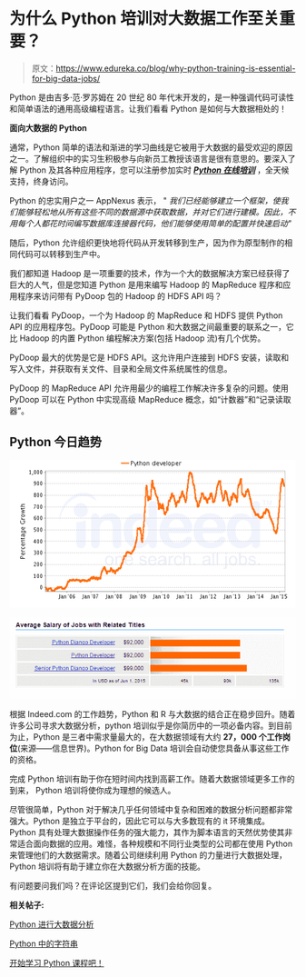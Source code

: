 # 为什么 Python 培训对大数据工作至关重要？

> 原文：<https://www.edureka.co/blog/why-python-training-is-essential-for-big-data-jobs/>

Python 是由吉多·范·罗苏姆在 20 世纪 80 年代末开发的，是一种强调代码可读性和简单语法的通用高级编程语言。让我们看看 Python 是如何与大数据相处的！

**面向大数据的 Python**

通常，Python 简单的语法和渐进的学习曲线是它被用于大数据的最受欢迎的原因之一。了解组织中的实习生积极参与向新员工教授该语言是很有意思的。要深入了解 Python 及其各种应用程序，您可以注册参加实时 ***[Python 在线培训](https://www.edureka.co/python)*** ，全天候支持，终身访问。

Python 的忠实用户之一 AppNexus 表示， " *我们已经能够建立一个框架，使我们能够轻松地从所有这些不同的数据源中获取数据，并对它们进行建模。因此，不用每个人都花时间编写数据库连接器代码，他们能够使用简单的配置并快速启动"*

随后，Python 允许组织更快地将代码从开发转移到生产，因为作为原型制作的相同代码可以转移到生产中。

我们都知道 Hadoop 是一项重要的技术，作为一个大的数据解决方案已经获得了巨大的人气，但是您知道 Python 是用来编写 Hadoop 的 MapReduce 程序和应用程序来访问带有 PyDoop 包的 Hadoop 的 HDFS API 吗？

让我们看看 PyDoop，一个为 Hadoop 的 MapReduce 和 HDFS 提供 Python API 的应用程序包。PyDoop 可能是 Python 和大数据之间最重要的联系之一，它比 Hadoop 的内置 Python 编程解决方案(包括 Hadoop 流)有几个优势。

PyDoop 最大的优势是它是 HDFS API。这允许用户连接到 HDFS 安装，读取和写入文件，并获取有关文件、目录和全局文件系统属性的信息。

PyDoop 的 MapReduce API 允许用最少的编程工作解决许多复杂的问题。使用 PyDoop 可以在 Python 中实现高级 MapReduce 概念，如“计数器”和“记录读取器”。

## **Python 今日趋势**

[![Why Python Training is Essential for Big Data Jobs?](img/ba5c3a064acfc6d45e6487ad8be3ab21.png "Why Python Training is Essential for Big Data Jobs?")](https://www.edureka.co/blog/wp-content/uploads/2014/09/python-developer.png)

[![Why Python Training is Essential for Big Data Jobs?](img/df56c07baa6761f03db9b3cc6019310d.png "Why Python Training is Essential for Big Data Jobs?")](https://www.edureka.co/blog/wp-content/uploads/2014/09/python-developer2.png)

根据 Indeed.com 的工作趋势，Python 和 R 与大数据的结合正在稳步回升。随着许多公司寻求大数据分析，python 培训似乎是你简历中的一项必备内容。到目前为止，Python 是三者中需求量最大的，在大数据领域有大约 **27，000 个工作岗位**(来源——信息世界)。Python for Big Data 培训会自动使您具备从事这些工作的资格。

完成 Python 培训有助于你在短时间内找到高薪工作。随着大数据领域更多工作的到来， Python 培训将使你成为理想的候选人。

尽管很简单，Python 对于解决几乎任何领域中复杂和困难的数据分析问题都非常强大。Python 是独立于平台的，因此它可以与大多数现有的 it 环境集成。Python 具有处理大数据操作任务的强大能力，其作为脚本语言的天然优势使其非常适合面向数据的应用。难怪，各种规模和不同行业类型的公司都在使用 Python 来管理他们的大数据需求。随着公司继续利用 Python 的力量进行大数据处理，Python 培训将有助于建立你在大数据分析方面的技能。

有问题要问我们吗？在评论区提到它们，我们会给你回复。

**相关帖子:**

[Python 进行大数据分析](https://www.edureka.co/blog/videos/python-for-big-data-analytics-2/)

[Python 中的字符串](https://www.edureka.co/blog/strings_in_python/)

[开始学习 Python 课程吧！](https://www.edureka.co/python)